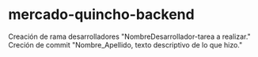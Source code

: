 # mercado-quincho-backend
Creación de rama desarrolladores "NombreDesarrollador-tarea a realizar."  
Creción de commit "Nombre_Apellido, texto descriptivo de lo que hizo."
